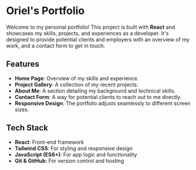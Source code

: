 # Oriel's Portfolio

Welcome to my personal portfolio! This project is built with **React** and showcases my skills, projects, and experiences as a developer. It's designed to provide potential clients and employers with an overview of my work, and a contact form to get in touch.

## Features

- **Home Page**: Overview of my skills and experience.
- **Project Gallery**: A collection of my recent projects.
- **About Me**: A section detailing my background and technical skills.
- **Contact Form**: A way for potential clients to reach out to me directly.
- **Responsive Design**: The portfolio adjusts seamlessly to different screen sizes.

## Tech Stack

- **React**: Front-end framework
- **Tailwind CSS**: For styling and responsive design
- **JavaScript (ES6+)**: For app logic and functionality
- **Git & GitHub**: For version control and hosting
